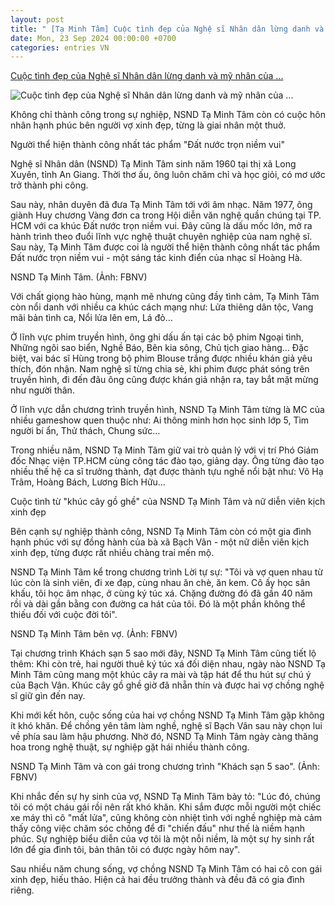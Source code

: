 ```yaml
---
layout: post
title: " [Tạ Minh Tâm] Cuộc tình đẹp của Nghệ sĩ Nhân dân lừng danh và mỹ nhân của ..."
date: Mon, 23 Sep 2024 00:00:00 +0700
categories: entries VN
---
```

[Cuộc tình đẹp của Nghệ sĩ Nhân dân lừng danh và mỹ nhân của ...](https://danviet.vn/cuoc-tinh-dep-cua-nghe-si-nhan-dan-lung-danh-va-my-nhan-cua-san-khau-kich-2024092409412555.htm)

![Cuộc tình đẹp của Nghệ sĩ Nhân dân lừng danh và mỹ nhân của ...](https://danviet.mediacdn.vn/zoom/600_315/296231569849192448/2024/9/24/nsnd-ta-minh-tam-17271456058921045802308-187-0-801-1173-crop-17271456547631544323493.jpg)

Không chỉ thành công trong sự nghiệp, NSND Tạ Minh Tâm còn có cuộc hôn nhân hạnh phúc bên người vợ xinh đẹp, từng là giai nhân một thuở.

Người thể hiện thành công nhất tác phẩm "Đất nước trọn niềm vui"

Nghệ sĩ Nhân dân (NSND) Tạ Minh Tâm sinh năm 1960 tại thị xã Long Xuyên, tỉnh An Giang. Thời thơ ấu, ông luôn chăm chỉ và học giỏi, có mơ ước trở thành phi công.

Sau này, nhân duyên đã đưa Tạ Minh Tâm tới với âm nhạc. Năm 1977, ông giành Huy chương Vàng đơn ca trong Hội diễn văn nghệ quần chúng tại TP. HCM với ca khúc Đất nước trọn niềm vui. Đây cũng là dấu mốc lớn, mở ra hành trình theo đuổi lĩnh vực nghệ thuật chuyên nghiệp của nam nghệ sĩ. Sau này, Tạ Minh Tâm được coi là người thể hiện thành công nhất tác phẩm Đất nước trọn niềm vui - một sáng tác kinh điển của nhạc sĩ Hoàng Hà.

NSND Tạ Minh Tâm. (Ảnh: FBNV)

Với chất giọng hào hùng, mạnh mẽ nhưng cũng đầy tình cảm, Tạ Minh Tâm còn nổi danh với nhiều ca khúc cách mạng như: Lửa thiêng dân tộc, Vang mãi bản tình ca, Nổi lửa lên em, Lá đỏ...

Ở lĩnh vực phim truyền hình, ông ghi dấu ấn tại các bộ phim Ngoại tình, Những ngôi sao biển, Nghề Báo, Bên kia sông, Chủ tịch giao hàng… Đặc biệt, vai bác sĩ Hùng trong bộ phim Blouse trắng được nhiều khán giả yêu thích, đón nhận. Nam nghệ sĩ từng chia sẻ, khi phim được phát sóng trên truyền hình, đi đến đâu ông cũng được khán giả nhận ra, tay bắt mặt mừng như người thân.

Ở lĩnh vực dẫn chương trình truyền hình, NSND Tạ Minh Tâm từng là MC của nhiều gameshow quen thuộc như: Ai thông minh hơn học sinh lớp 5, Tìm người bí ẩn, Thử thách, Chung sức...

Trong nhiều năm, NSND Tạ Minh Tâm giữ vai trò quản lý với vị trí Phó Giám đốc Nhạc viện TP.HCM cùng công tác đào tạo, giảng dạy. Ông từng đào tạo nhiều thế hệ ca sĩ trưởng thành, đạt được thành tựu nghề nổi bật như: Võ Hạ Trâm, Hoàng Bách, Lương Bích Hữu…

Cuộc tình từ "khúc cây gồ ghề" của NSND Tạ Minh Tâm và nữ diễn viên kịch xinh đẹp

Bên cạnh sự nghiệp thành công, NSND Tạ Minh Tâm còn có một gia đình hạnh phúc với sự đồng hành của bà xã Bạch Vân - một nữ diễn viên kịch xinh đẹp, từng được rất nhiều chàng trai mến mộ.

NSND Tạ Minh Tâm kể trong chương trình Lời tự sự: "Tôi và vợ quen nhau từ lúc còn là sinh viên, đi xe đạp, cùng nhau ăn chè, ăn kem. Cô ấy học sân khấu, tôi học âm nhạc, ở cùng ký túc xá. Chặng đường đó đã gần 40 năm rồi và dài gần bằng con đường ca hát của tôi. Đó là một phần không thể thiếu đối với cuộc đời tôi".

NSND Tạ Minh Tâm bên vợ. (Ảnh: FBNV)

Tại chương trình Khách sạn 5 sao mới đây, NSND Tạ Minh Tâm cũng tiết lộ thêm: Khi còn trẻ, hai người thuê ký túc xá đối diện nhau, ngày nào NSND Tạ Minh Tâm cũng mang một khúc cây ra mài và tập hát để thu hút sự chú ý của Bạch Vân. Khúc cây gồ ghề giờ đã nhẵn thín và được hai vợ chồng nghệ sĩ giữ gìn đến nay.

Khi mới kết hôn, cuộc sống của hai vợ chồng NSND Tạ Minh Tâm gặp không ít khó khăn. Để chồng yên tâm làm nghề, nghệ sĩ Bạch Vân sau này chọn lui về phía sau làm hậu phương. Nhờ đó, NSND Tạ Minh Tâm ngày càng thăng hoa trong nghệ thuật, sự nghiệp gặt hái nhiều thành công.

NSND Tạ Minh Tâm và con gái trong chương trình "Khách sạn 5 sao". (Ảnh: FBNV)

Khi nhắc đến sự hy sinh của vợ, NSND Tạ Minh Tâm bày tỏ: "Lúc đó, chúng tôi có một cháu gái rồi nên rất khó khăn. Khi sắm được mỗi người một chiếc xe máy thì cô "mất lửa", cũng không còn nhiệt tình với nghề nghiệp mà cảm thấy công việc chăm sóc chồng để đi "chiến đấu" như thế là niềm hạnh phúc. Sự nghiệp biểu diễn của vợ tôi là một nỗi niềm, là một sự hy sinh rất lớn để gia đình tôi, bản thân tôi có được ngày hôm nay".

Sau nhiều năm chung sống, vợ chồng NSND Tạ Minh Tâm có hai cô con gái xinh đẹp, hiếu thảo. Hiện cả hai đều trưởng thành và đều đã có gia đình riêng.





